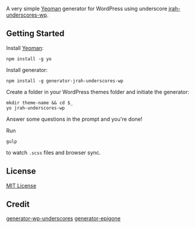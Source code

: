 

A very simple [Yeoman](http://yeoman.io) generator for WordPress using underscore [jrah-underscores-wp](https://github.com/jrah/generator-jrah-underscores-wp).


## Getting Started

Install [Yeoman](http://yeoman.io):

```
npm install -g yo
```

Install generator:

```
npm install -g generator-jrah-underscores-wp
```

Create a folder in your WordPress themes folder and initiate the generator:

```
mkdir theme-name && cd $_
yo jrah-underscores-wp
```

Answer some questions in the prompt and you're done!

Run

```
gulp
```
to watch `.scss` files and browser sync.


## License

[MIT License](http://en.wikipedia.org/wiki/MIT_License)

## Credit

[generator-wp-underscores](https://github.com/kdo/generator-wp-underscores)
[generator-epigone](https://github.com/1shiharaT/epigone)

